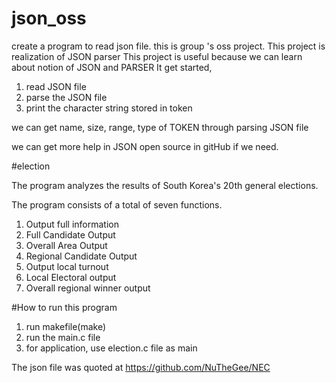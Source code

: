 # json_oss
create a program to read json file. this is group 's oss project.
This project is realization of JSON parser
This project is useful because we can learn about notion of JSON
and PARSER
It get started,
1. read JSON file
2. parse the JSON file
3. print the character string stored in token

we can get name, size, range, type of TOKEN through parsing JSON file

we can get more help in JSON open source in gitHub if we need.

#election

The program analyzes the results of South Korea's 20th general elections.

The program consists of a total of seven functions. 
1. Output full information
2. Full Candidate Output
3. Overall Area Output
4. Regional Candidate Output
5. Output local turnout
6. Local Electoral output
7. Overall regional winner output

#How to run this program 
1. run makefile(make) 
2. run the main.c file 
3. for application, use election.c file as main 

The json file was quoted at https://github.com/NuTheGee/NEC

